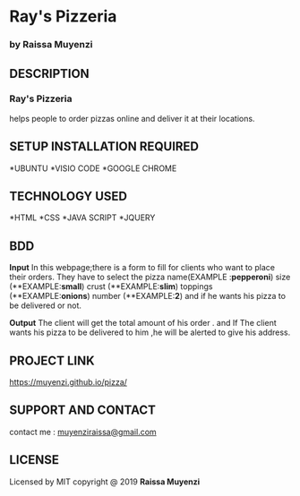 # Ray's Pizzeria
### by  **Raissa Muyenzi**
## DESCRIPTION
### Ray's Pizzeria 
helps people to order pizzas online and deliver it at their locations.
## SETUP INSTALLATION  REQUIRED
   *UBUNTU
   *VISIO CODE
   *GOOGLE CHROME

## TECHNOLOGY USED 
   *HTML
   *CSS
   *JAVA SCRIPT
   *JQUERY
## BDD 
  **Input**
  In this webpage;there is a form to fill for clients who want to place their orders.
  They have to select the pizza name(EXAMPLE :**pepperoni**) 
  size (**EXAMPLE:**small**) 
  crust (**EXAMPLE:**slim**)
  toppings (**EXAMPLE:**onions**)
  number (**EXAMPLE:**2**) 
  and if he wants his pizza to be delivered or not.

  **Output**
   The client will get the total amount of his order .
    and If The client wants his pizza to be delivered to him ,he will be alerted to give his address. 
## PROJECT LINK
   https://muyenzi.github.io/pizza/
## SUPPORT AND CONTACT
 contact me : muyenziraissa@gmail.com

 ## LICENSE
 Licensed by MIT copyright @ 2019 **Raissa Muyenzi**   
